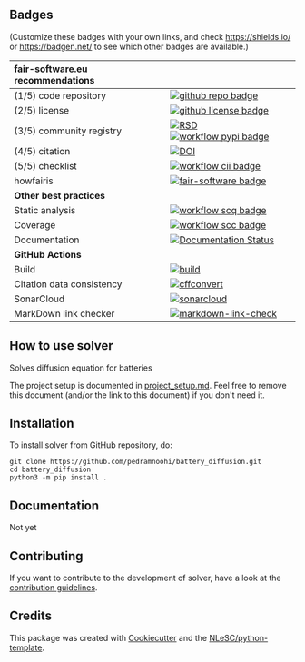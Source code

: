 ## Badges

(Customize these badges with your own links, and check https://shields.io/ or https://badgen.net/ to see which other badges are available.)

| fair-software.eu recommendations | |
| :-- | :--  |
| (1/5) code repository              | [![github repo badge](https://img.shields.io/badge/github-repo-000.svg?logo=github&labelColor=gray&color=blue)](https://github.com/pedramnoohi/battery_diffusion) |
| (2/5) license                      | [![github license badge](https://img.shields.io/github/license/pedramnoohi/battery_diffusion)](https://github.com/pedramnoohi/battery_diffusion) |
| (3/5) community registry           | [![RSD](https://img.shields.io/badge/rsd-solver-00a3e3.svg)](https://www.research-software.nl/software/solver) [![workflow pypi badge](https://img.shields.io/pypi/v/solver.svg?colorB=blue)](https://pypi.python.org/project/solver/) |
| (4/5) citation                     | [![DOI](https://zenodo.org/badge/DOI/<replace-with-created-DOI>.svg)](https://doi.org/<replace-with-created-DOI>) |
| (5/5) checklist                    | [![workflow cii badge](https://bestpractices.coreinfrastructure.org/projects/<replace-with-created-project-identifier>/badge)](https://bestpractices.coreinfrastructure.org/projects/<replace-with-created-project-identifier>) |
| howfairis                          | [![fair-software badge](https://img.shields.io/badge/fair--software.eu-%E2%97%8F%20%20%E2%97%8F%20%20%E2%97%8F%20%20%E2%97%8F%20%20%E2%97%8B-yellow)](https://fair-software.eu) |
| **Other best practices**           | &nbsp; |
| Static analysis                    | [![workflow scq badge](https://sonarcloud.io/api/project_badges/measure?project=pedramnoohi_battery_diffusion&metric=alert_status)](https://sonarcloud.io/dashboard?id=pedramnoohi_battery_diffusion) |
| Coverage                           | [![workflow scc badge](https://sonarcloud.io/api/project_badges/measure?project=pedramnoohi_battery_diffusion&metric=coverage)](https://sonarcloud.io/dashboard?id=pedramnoohi_battery_diffusion) |
| Documentation                      | [![Documentation Status](https://readthedocs.org/projects/battery_diffusion/badge/?version=latest)](https://battery_diffusion.readthedocs.io/en/latest/?badge=latest) |
| **GitHub Actions**                 | &nbsp; |
| Build                              | [![build](https://github.com/pedramnoohi/battery_diffusion/actions/workflows/build.yml/badge.svg)](https://github.com/pedramnoohi/battery_diffusion/actions/workflows/build.yml) |
| Citation data consistency               | [![cffconvert](https://github.com/pedramnoohi/battery_diffusion/actions/workflows/cffconvert.yml/badge.svg)](https://github.com/pedramnoohi/battery_diffusion/actions/workflows/cffconvert.yml) |
| SonarCloud                         | [![sonarcloud](https://github.com/pedramnoohi/battery_diffusion/actions/workflows/sonarcloud.yml/badge.svg)](https://github.com/pedramnoohi/battery_diffusion/actions/workflows/sonarcloud.yml) |
| MarkDown link checker              | [![markdown-link-check](https://github.com/pedramnoohi/battery_diffusion/actions/workflows/markdown-link-check.yml/badge.svg)](https://github.com/pedramnoohi/battery_diffusion/actions/workflows/markdown-link-check.yml) |

## How to use solver

Solves diffusion equation for batteries

The project setup is documented in [project_setup.md](project_setup.md). Feel free to remove this document (and/or the link to this document) if you don't need it.

## Installation

To install solver from GitHub repository, do:

```console
git clone https://github.com/pedramnoohi/battery_diffusion.git
cd battery_diffusion
python3 -m pip install .
```

## Documentation

Not yet

## Contributing

If you want to contribute to the development of solver,
have a look at the [contribution guidelines](CONTRIBUTING.md).

## Credits

This package was created with [Cookiecutter](https://github.com/audreyr/cookiecutter) and the [NLeSC/python-template](https://github.com/NLeSC/python-template).
